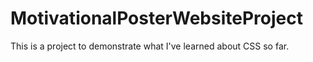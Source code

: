# MotivationalPosterWebsiteProject
This is a project to demonstrate what I've learned about CSS so far.
